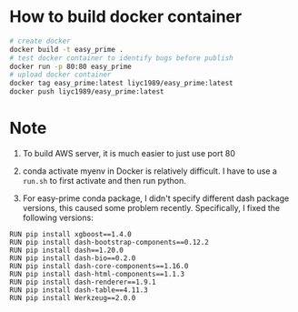 # How to build docker container


```bash
# create docker
docker build -t easy_prime .
# test docker container to identify bugs before publish
docker run -p 80:80 easy_prime
# upload docker container
docker tag easy_prime:latest liyc1989/easy_prime:latest
docker push liyc1989/easy_prime:latest

```

# Note

1. To build AWS server, it is much easier to just use port 80

2. conda activate myenv in Docker is relatively difficult. I have to use a `run.sh` to first activate and then run python.

3. For easy-prime conda package, I didn't specify different dash package versions, this caused some problem recently. Specifically, I fixed the following versions:

```
RUN pip install xgboost==1.4.0
RUN pip install dash-bootstrap-components==0.12.2
RUN pip install dash==1.20.0
RUN pip install dash-bio==0.2.0
RUN pip install dash-core-components==1.16.0
RUN pip install dash-html-components==1.1.3
RUN pip install dash-renderer==1.9.1
RUN pip install dash-table==4.11.3
RUN pip install Werkzeug==2.0.0
```

